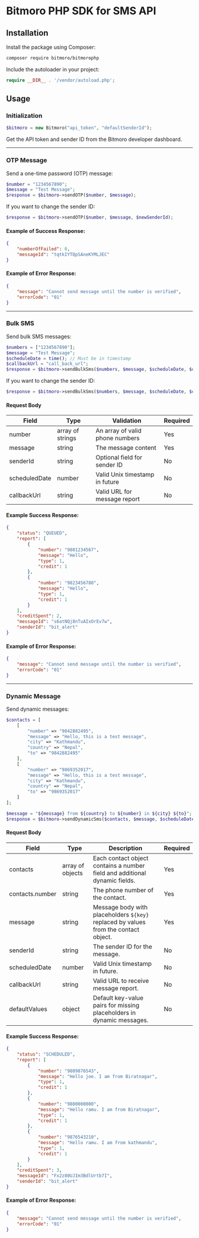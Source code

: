 # Bitmoro PHP SDK for SMS API

## Installation

Install the package using Composer:
```bash
composer require bitmoro/bitmorophp
```

Include the autoloader in your project:
```php
require __DIR__ . '/vendor/autoload.php';
```

## Usage

### Initialization
```php
$bitmoro = new Bitmoro("api_token", "defaultSenderId");
```
Get the API token and sender ID from the Bitmoro developer dashboard.

---

### OTP Message
Send a one-time password (OTP) message:
```php
$number = "1234567890";
$message = "Test Message";
$response = $bitmoro->sendOTP($number, $message);
```
If you want to change the sender ID:
```php
$response = $bitmoro->sendOTP($number, $message, $newSenderId);
```

#### Example of Success Response:
```json
{
    "numberOfFailed": 0,
    "messageId": "tqtkIYTQpSAneKYMLJEC"
}
```

#### Example of Error Response:
```json
{
    "message": "Cannot send message until the number is verified",
    "errorCode": "01"
}
```

---

### Bulk SMS
Send bulk SMS messages:
```php
$numbers = ["1234567890"];
$message = "Test Message";
$scheduleDate = time(); // Must be in timestamp
$callbackUrl = "call_back_url";
$response = $bitmoro->sendBulkSms($numbers, $message, $scheduleDate, $callbackUrl);
```
If you want to change the sender ID:
```php
$response = $bitmoro->sendBulkSms($numbers, $message, $scheduleDate, $callbackUrl, $newSenderId);
```

#### Request Body
| Field         | Type              | Validation                       | Required |
|---------------|-------------------|-----------------------------------|----------|
| number        | array of strings  | An array of valid phone numbers  | Yes      |
| message       | string            | The message content              | Yes      |
| senderId      | string            | Optional field for sender ID     | No       |
| scheduledDate | number            | Valid Unix timestamp in future   | No       |
| callbackUrl   | string            | Valid URL for message report     | No       |

#### Example Success Response:
```json
{
    "status": "QUEUED",
    "report": [
        {
            "number": "9801234567",
            "message": "Hello",
            "type": 1,
            "credit": 1
        },
        {
            "number": "9823456780",
            "message": "Hello",
            "type": 1,
            "credit": 1
        }
    ],
    "creditSpent": 2,
    "messageId": "s6atNQj8nTuAIxOrEv7w",
    "senderId": "bit_alert"
}
```

#### Example of Error Response:
```json
{
    "message": "Cannot send message until the number is verified",
    "errorCode": "01"
}
```

---

### Dynamic Message
Send dynamic messages:
```php
$contacts = [
    [
        "number" => "9842882495",
        "message" => "Hello, this is a test message",
        "city" => "Kathmandu",
        "country" => "Nepal",
        "to" => "9842882495"
    ],
    [
        "number" => "9869352017",
        "message" => "Hello, this is a test message",
        "city" => "Kathmandu",
        "country" => "Nepal",
        "to" => "9869352017"
    ]
];

$message = "${message} from ${country} to ${number} in ${city} ${to}";
$response = $bitmoro->sendDynamicSms($contacts, $message, $scheduleDate, $callbackUrl, $newSenderId);
```

#### Request Body
| Field           | Type              | Description                                                                         | Required |
|------------------|-------------------|-------------------------------------------------------------------------------------|----------|
| contacts         | array of objects  | Each contact object contains a number field and additional dynamic fields.          | Yes      |
| contacts.number  | string            | The phone number of the contact.                                                   | Yes      |
| message          | string            | Message body with placeholders `${key}` replaced by values from the contact object. | Yes      |
| senderId         | string            | The sender ID for the message.                                                     | No       |
| scheduledDate    | number            | Valid Unix timestamp in future.                                                    | No       |
| callbackUrl      | string            | Valid URL to receive message report.                                               | No       |
| defaultValues    | object            | Default key-value pairs for missing placeholders in dynamic messages.               | No       |

#### Example Success Response:
```json
{
    "status": "SCHEDULED",
    "report": [
        {
            "number": "9809876543",
            "message": "Hello joe. I am from Biratnagar",
            "type": 1,
            "credit": 1
        },
        {
            "number": "9800000000",
            "message": "Hello ramu. I am from Biratnagar",
            "type": 1,
            "credit": 1
        },
        {
            "number": "9876543210",
            "message": "Hello ramu. I am from kathmandu",
            "type": 1,
            "credit": 1
        }
    ],
    "creditSpent": 3,
    "messageId": "Fx2z80UJIm3BdlUrtb7I",
    "senderId": "bit_alert"
}
```

#### Example of Error Response:
```json
{
    "message": "Cannot send message until the number is verified",
    "errorCode": "01"
}
```


